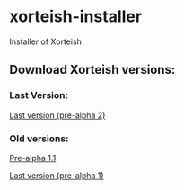 # xorteish-installer
Installer of Xorteish

## Download Xorteish versions:
### Last Version:
[Last version (pre-alpha 2) ](https://github.com/drarixdev/xorteish/archive/pre-alpha2.zip)

### Old versions:
[Pre-alpha 1.1](https://github.com/drarixdev/xorteish/archive/pre-alpha1-1.zip)

[Last version (pre-alpha 1) ](https://github.com/drarixdev/xorteish/archive/pre-alpha1.zip)
